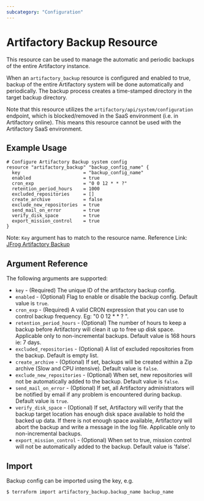 ```yaml
---
subcategory: "Configuration"
---
```

# Artifactory Backup Resource

This resource can be used to manage the automatic and periodic backups of the entire Artifactory instance.

When an `artifactory_backup` resource is configured and enabled to true, backup of the entire Artifactory system will be done automatically and periodically.
The backup process creates a time-stamped directory in the target backup directory.

Note that this resource utilizes the `artifactory/api/system/configuration` endpoint, which is blocked/removed in the SaaS environment (i.e. in Artifactory online).
This means this resource cannot be used with the Artifactory SaaS environment.

## Example Usage

```hcl
# Configure Artifactory Backup system config
resource "artifactory_backup" "backup_config_name" {
  key                       = "backup_config_name"
  enabled                   = true
  cron_exp                  = "0 0 12 * * ?"
  retention_period_hours    = 1000
  excluded_repositories     = []
  create_archive            = false
  exclude_new_repositories  = true
  send_mail_on_error        = true
  verify_disk_space         = true
  export_mission_control    = true
}
```
Note: `Key` argument has to match to the resource name.
Reference Link: [JFrog Artifactory Backup](https://www.jfrog.com/confluence/display/JFROG/Backups)

## Argument Reference

The following arguments are supported:

* `key`                          - (Required) The unique ID of the artifactory backup config.
* `enabled`                      - (Optional) Flag to enable or disable the backup config. Default value is `true`.
* `cron_exp`                     - (Required) A valid CRON expression that you can use to control backup frequency. Eg: "0 0 12 * * ? ".
* `retention_period_hours`       - (Optional) The number of hours to keep a backup before Artifactory will clean it up to free up disk space. Applicable only to non-incremental backups. Default value is 168 hours ie: 7 days.
* `excluded_repositories`        - (Optional) A list of excluded repositories from the backup. Default is empty list.
* `create_archive`               - (Optional) If set, backups will be created within a Zip archive (Slow and CPU intensive). Default value is `false`.
* `exclude_new_repositories`     - (Optional) When set, new repositories will not be automatically added to the backup. Default value is `false`.
* `send_mail_on_error`           - (Optional) If set, all Artifactory administrators will be notified by email if any problem is encountered during backup. Default value is `true`.
* `verify_disk_space`            - (Optional) If set, Artifactory will verify that the backup target location has enough disk space available to hold the backed up data. If there is not enough space available, Artifactory will abort the backup and write a message in the log file. Applicable only to non-incremental backups.
* `export_mission_control`       - (Optional) When set to true, mission control will not be automatically added to the backup. Default value is 'false'.

## Import

Backup config can be imported using the key, e.g.

```
$ terraform import artifactory_backup.backup_name backup_name
```
